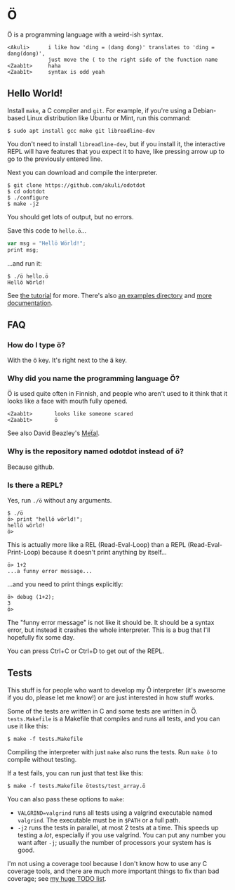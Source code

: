 # Ö

Ö is a programming language with a weird-ish syntax.

    <Akuli>      i like how 'ding = (dang dong)' translates to 'ding = dang(dong)',
                 just move the ( to the right side of the function name
    <Zaab1t>     haha
    <Zaab1t>     syntax is odd yeah

## Hello World!

Install `make`, a C compiler and `git`. For example, if you're using a
Debian-based Linux distribution like Ubuntu or Mint, run this command:

    $ sudo apt install gcc make git libreadline-dev

You don't need to install `libreadline-dev`, but if you install it, the
interactive REPL will have features that you expect it to have, like pressing
arrow up to go to the previously entered line.

Next you can download and compile the interpreter.

    $ git clone https://github.com/akuli/odotdot
    $ cd odotdot
    $ ./configure
    $ make -j2

You should get lots of output, but no errors.

Save this code to `hello.ö`...

```js
var msg = "Hellö Wörld!";
print msg;
```

...and run it:

    $ ./ö hello.ö
    Hellö Wörld!

See [the tutorial](docs/tutorial.md) for more. There's also
[an examples directory](examples/) and [more documentation](docs/).

## FAQ

### How do I type ö?
With the ö key. It's right next to the ä key.

### Why did you name the programming language Ö?
Ö is used quite often in Finnish, and people who aren't used to it think that
it looks like a face with mouth fully opened.

    <Zaab1t>       looks like someone scared
    <Zaab1t>       ö

See also David Beazley's [Meẗal](https://github.com/dabeaz/me-al).

### Why is the repository named odotdot instead of ö?
Because github.

### Is there a REPL?
Yes, run `./ö` without any arguments.

    $ ./ö
    ö> print "hellö wörld!";
    hellö wörld!
    ö>

This is actually more like a REL (Read-Eval-Loop) than a REPL
(Read-Eval-Print-Loop) because it doesn't print anything by itself...

    ö> 1+2
    ...a funny error message...

...and you need to print things explicitly:

    ö> debug (1+2);
    3
    ö>

The "funny error message" is not like it should be. It should be a syntax
error, but instead it crashes the whole interpreter. This is a bug that I'll
hopefully fix some day.

You can press Ctrl+C or Ctrl+D to get out of the REPL.

## Tests

This stuff is for people who want to develop my Ö interpreter (it's awesome if
you do, please let me know!) or are just interested in how stuff works.

Some of the tests are written in C and some tests are written in Ö.
`tests.Makefile` is a Makefile that compiles and runs all tests, and you can
use it like this:

    $ make -f tests.Makefile

Compiling the interpreter with just `make` also runs the tests. Run `make ö` to
compile without testing.

If a test fails, you can run just that test like this:

    $ make -f tests.Makefile ötests/test_array.ö

You can also pass these options to `make`:
- `VALGRIND=valgrind` runs all tests using a valgrind executable named
  `valgrind`. The executable must be in `$PATH` or a full path.
- `-j2` runs the tests in parallel, at most 2 tests at a time. This speeds up
  testing a *lot*, especially if you use valgrind. You can put any number you
  want after `-j`; usually the number of processors your system has is good.

I'm not using a coverage tool because I don't know how to use any C coverage
tools, and there are much more important things to fix than bad coverage; see
[my huge TODO list](TODO.md).
